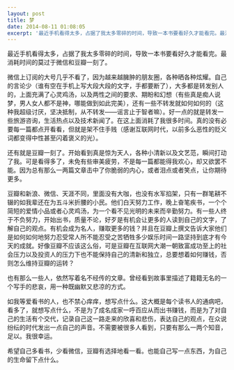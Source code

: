 ```yaml
---
layout: post
title: 梦
date: 2014-08-11 01:08:05
excerpt: '最近手机看得太多，占据了我太多零碎的时间，导致一本书要看好久才能看完。最消耗时间的莫过于微信和豆瓣一刻了。'
---
```




最近手机看得太多，占据了我太多零碎的时间，导致一本书要看好久才能看完。最消耗时间的莫过于微信和豆瓣一刻了。


微信上订阅的大号几乎不看了，因为越来越臃肿的朋友圈，各种晒各种炫耀。自己的言论少（谁有空在手机上写大段大段的文字，手都要断了），大多都是转发别人的，上面充满了心灵鸡汤，以及两性之间的要求、期盼和幻想（有些真是痴人说梦，男人女人都不是神，哪能做到如此完美），还有一些不转发就如何如何的（这种我超级讨厌，坚决抵制，从不转发——谣言止于智者嘛）。好一点的就是转发一些旅游咨询，生活热点以及技术新闻了。在这上面消耗了我很多时间。真的没有必要每一篇都点开看看，但就是架不住手贱（感谢互联网时代，以前多么恶性的贬义词都变得中性甚至闪着褒义的光）。



还有就是豆瓣一刻了。开始看到真是惊为天人，各种小清新以及文艺范，瞬间打动了我。可是看得多了，未免有些审美疲劳，不是每一篇都能得我欢心，却又欲罢不能。因为总有那么一两篇文章击中了你脆弱的内心，或者泪点或者笑点，让你期待更多。


豆瓣和新浪、微信、天涯不同，里面没有大咖，也没有水军掐架，只有一群笔耕不辍的如我辈还在为五斗米折腰的小民。他们白天努力工作，晚上奋笔疾书，一个个简短的爱情小品或者心灵鸡汤，为一个看不见光明的未来而辛勤努力。有一些人终于不负努力，开始出书，质量不论，好歹是有机会让更多的人读到自己的文字，了解自己的观点。有机会成为名人，赚取更多的钱？并且在豆瓣上撰文告诉大家他们是如何如何地努力忍受常人所不能忍受之苦牺牲多少娱乐时间一路坚持到底才有今天的成就。好像豆瓣不应该这么俗，可是豆瓣在互联网大潮一朝致富成功至上的社会压力以及投资人的压力下也不能保持自己的清新和独立，总要想着如何赚钱，否则怎么维持豆瓣的运转？

也有那么一些人，依然写着名不经传的文章。曾经看到故事里描述了籍籍无名的一个写手的悲哀，用一种既幽默又悲凉的方式。


如我等爱看书的人，也不禁心痒痒，想写点什么。这大概是每个读书人的通病吧，看多了，就想写点什么，不是为了成名成家一呼百应从而出书赚钱，而是为了对自己的生活有个交代，记录自己这一路走来的欣喜和悲伤，表达自己的观点，在众说纷纭的时代发出一点自己的声音。不需要被很多人看到，只要有那么一两个知音，足以。我很幸运。

希望自己多看书，少看微信，豆瓣有选择地看一看。也能自己写一点东西，为自己的生命留下点什么。


